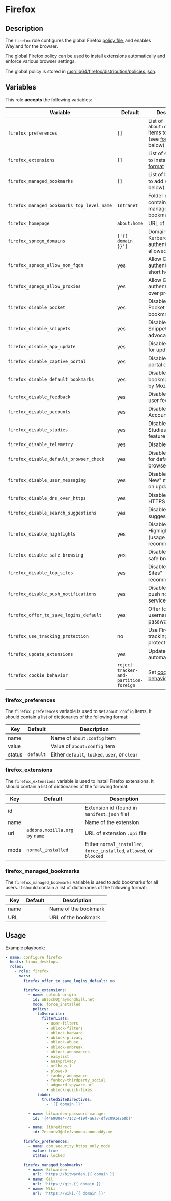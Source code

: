 Firefox
=======

Description
-----------

The `firefox` role configures the global Firefox [policy file](https://github.com/mozilla/policy-templates/blob/master/README.md),
and enables Wayland for the browser.

The global Firefox policy can be used to install extensions automatically and
enforce various browser settings.

The global policy is stored in [/usr/lib64/firefox/distribution/policies.json](templates/usr/lib64/firefox/distribution/policies.json.j2).


Variables
---------

This role **accepts** the following variables:

Variable                                   | Default                                | Description
-------------------------------------------|----------------------------------------|------------
`firefox_preferences`                      | `[]`                                   | List of `about:config` items to apply (see [format](#firefox_preferences) below)
`firefox_extensions`                       | `[]`                                   | List of extensions to install (see [format](#firefox_extensions) below)
`firefox_managed_bookmarks`                | `[]`                                   | List of bookmarks to add (see [format](#firefox_managed_bookmarks) below)
`firefox_managed_bookmarks_top_level_name` | `Intranet`                             | Folder name containing managed bookmarks
`firefox_homepage`                         | `about:home`                           | URL of homepage
`firefox_spnego_domains`                   | `['{{ domain }}']`                     | Domains for which Kerberos/GSSAPI authentication is allowed
`firefox_spnego_allow_non_fqdn`            | yes                                    | Allow GSSAPI authentication for short hostnames
`firefox_spnego_allow_proxies`             | yes                                    | Allow GSSAPI authentication over proxies
`firefox_disable_pocket`                   | yes                                    | Disable Firefox Pocket (social bookmarking)
`firefox_disable_snippets`                 | yes                                    | Disable Firefox Snippets (Mozilla advocacy spam)
`firefox_disable_app_update`               | yes                                    | Disable checking for updates
`firefox_disable_captive_portal`           | yes                                    | Disable captive portal detection
`firefox_disable_default_bookmarks`        | yes                                    | Disable default bookmarks added by Mozilla
`firefox_disable_feedback`                 | yes                                    | Disable Mozilla user feedback
`firefox_disable_accounts`                 | yes                                    | Disable Firefox Accounts
`firefox_disable_studies`                  | yes                                    | Disable Firefox Studies (beta features)
`firefox_disable_telemetry`                | yes                                    | Disable telemetry
`firefox_disable_default_browser_check`    | yes                                    | Disable checking for default browser
`firefox_disable_user_messaging`           | yes                                    | Disable "What's New" messaging on updates
`firefox_disable_dns_over_https`           | yes                                    | Disable DNS over HTTPS
`firefox_disable_search_suggestions`       | yes                                    | Disable search suggestions
`firefox_disable_highlights`               | yes                                    | Disable Firefox Highlights (usage-based recommendations)
`firefox_disable_safe_browsing`            | yes                                    | Disable Mozilla safe browsing
`firefox_disable_top_sites`                | yes                                    | Disable "Top Sites" recommendation
`firefox_disable_push_notifications`       | yes                                    | Disable Mozilla push notification service
`firefox_offer_to_save_logins_default`     | yes                                    | Offer to save usernames and passwords
`firefox_use_tracking_protection`          | no                                     | Use Firefox tracking protection
`firefox_update_extensions`                | yes                                    | Update extensions automatically
`firefox_cookie_behavior`                  | `reject-tracker-and-partition-foreign` | Set [cookie behavior](https://github.com/mozilla/policy-templates/blob/master/README.md#cookies)


### firefox\_preferences

The `firefox_preferences` variable is used to set `about:config` items. It
should contain a list of dictionaries of the following format:

Key                | Default   | Description
-------------------|-----------|------------
name               | &nbsp;    | Name of `about:config` item
value              | &nbsp;    | Value of `about:config` item
status             | `default` | Either `default`, `locked`, `user`, or `clear`


### firefox\_extensions

The `firefox_extensions` variable is used to install Firefox extensions. It
should contain a list of dictionaries of the following format:

Key                | Default                        | Description
-------------------|--------------------------------|------------
id                 | &nbsp;                         | Extension id (found in `manifest.json` file) 
name               | &nbsp;                         | Name of the extension
url                | `addons.mozilla.org` by `name` | URL of extension `.xpi` file
mode               | `normal_installed`             | Either `normal_installed`, `force_installed`, `allowed`, or `blocked`


### firefox\_managed\_bookmarks

The `firefox_managed_bookmarks` variable is used to add bookmarks for all users.
It should contain a list of dictionaries of the following format:

Key  | Default | Description
-----|---------|------------
name | &nbsp;  | Name of the bookmark
URL  | &nbsp;  | URL of the bookmark


Usage
-----

Example playbook:

````yaml
- name: configure firefox
  hosts: linux_desktops
  roles:
    - role: firefox
      vars:
        firefox_offer_to_save_logins_default: no

        firefox_extensions:
          - name: ublock-origin
            id: uBlock0@raymondhill.net
            mode: force_installed
            policy:
              toOverwrite:
                filterLists:
                  - user-filters
                  - ublock-filters
                  - ublock-badware
                  - ublock-privacy
                  - ublock-abuse
                  - ublock-unbreak
                  - ublock-annoyances
                  - easylist
                  - easyprivacy
                  - urlhaus-1
                  - plowe-0
                  - fanboy-annoyance
                  - fanboy-thirdparty_social
                  - adguard-spyware-url
                  - ublock-quick-fixes
              toAdd:
                trustedSiteDirectives:
                  - '{{ domain }}'

          - name: bitwarden-password-manager
            id: '{446900e4-71c2-419f-a6a7-df9c091e268b}'

          - name: libredirect
            id: 7esoorv3@alefvanoon.anonaddy.me

        firefox_preferences:
          - name: dom.security.https_only_mode
            value: true
            status: locked

        firefox_managed_bookmarks:
          - name: Bitwarden
            url: 'https://bitwarden.{{ domain }}'
          - name: Git
            url: 'https://git.{{ domain }}'
          - name: Wiki
            url: 'https://wiki.{{ domain }}'
````
